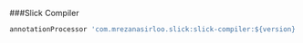 ###Slick Compiler

```groovy
annotationProcessor 'com.mrezanasirloo.slick:slick-compiler:${version}'
```